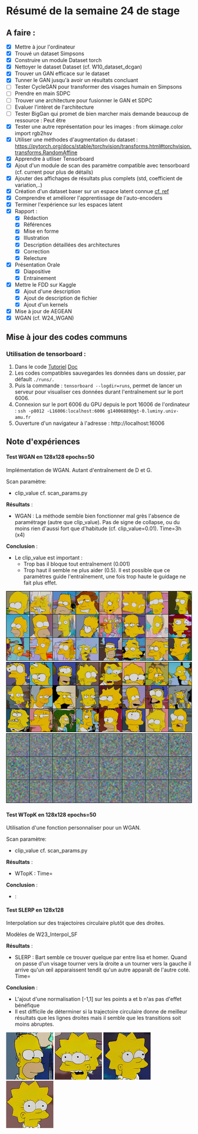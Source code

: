 # Résumé de la semaine 24 de stage


## A faire :

- [x]  Mettre à jour l'ordinateur
- [x]  Trouvé un dataset Simpsons
- [x]  Construire un module Dataset torch
- [x]  Nettoyer le dataset Dataset (cf. W10_dataset_dcgan)
- [x]  Trouver un GAN efficace sur le dataset
- [x] Tunner le GAN jusqu'à avoir un résultats concluant
- [ ] Tester CycleGAN pour transformer des visages humain en Simpsons
- [ ] Prendre en main SDPC
- [ ] Trouver une architecture pour fusionner le GAN et SDPC
- [ ] Evaluer l'intèret de l'architecture
- [ ] Tester BigGan qui promet de bien marcher mais demande beaucoup de ressource : Peut être
- [x] Tester une autre représentation pour les images : from skimage.color import rgb2hsv
- [x] Utiliser une méthodes d'augmentation du dataset : https://pytorch.org/docs/stable/torchvision/transforms.html#torchvision.transforms.RandomAffine
- [x] Apprendre à utliser Tensorboard
- [x] Ajout d'un module de scan des paramètre compatible avec tensorboard (cf. current pour plus de détails)
- [x] Ajouter des affichages de résultats plus complets (std, coefficient de variation,..)
- [x] Création d'un dataset baser sur un espace latent connue [cf. ref](http://datashader.org/topics/strange_attractors.html)
- [x] Comprendre et améliorer l'apprentissage de l'auto-encoders
- [x] Terminer l'expérience sur les espaces latent
- [x] Rapport :
  - [x] Rédaction
  - [x] Références
  - [x] Mise en forme
  - [x] Illustration
  - [x] Description détaillées des architectures
  - [x] Correction
  - [x] Relecture
- [x] Présentation Orale
  - [x] Diapositive
  - [x] Entrainement
- [x] Mettre le FDD sur Kaggle
  - [x] Ajout d'une description
  - [x] Ajout de description de fichier
  - [x] Ajout d'un kernels
- [x] Mise à jour de AEGEAN
- [x] WGAN (cf. W24_WGAN)

## Mise à jour des codes communs

### Utilisation de tensorboard :

1. Dans le code [Tutoriel](https://www.tensorflow.org/guide/summaries_and_tensorboard) [Doc](https://pytorch.org/docs/stable/tensorboard.html)
2. Les codes compatibles sauvegardes les données dans un dossier, par défault `./runs/.`
3. Puis la commande : `tensorboard --logdir=runs`, permet de lancer un serveur pour visualiser ces données durant l'entraînement sur le port 6006.
4. Connexion sur le port 6006 du GPU depuis le port 16006 de l'ordinateur : `ssh -p8012 -L16006:localhost:6006 g14006889@gt-0.luminy.univ-amu.fr`
5. Ouverture d'un navigateur à l'adresse : http://localhost:16006

## Note d'expériences

#### Test WGAN en 128x128 epochs=50
Implémentation de WGAN.
Autant d'entraînement de D et G.

Scan paramètre:
  - clip_value
cf. scan_params.py 

__Résultats__ :
  - WGAN : La méthode semble bien fonctionner mal grès l'absence de paramétrage (autre que clip_value). Pas de signe de collapse, ou du moins rien d'aussi fort que d'habitude (cf. clip_value=0.01). 
    Time=3h (x4)

__Conclusion__ :
  - Le clip_value est important : 
    - Trop bas il bloque tout entraînement (0.001)
    - Trop  haut il semble ne plus aider (0.5). Il est possible que ce paramètres guide l'entraînement, une fois trop haute le guidage ne fait plus effet.  

![W24_WGAN_SF](W24_WGAN_SF/50_clip0.5.png "Clip_value : 0.5")
![W24_WGAN_SF](W24_WGAN_SF/50_clip0.1.png "Clip_value : 0.1")
![W24_WGAN_SF](W24_WGAN_SF/50_clip0.001.png "Clip_value : 0.001")

#### Test WTopK en 128x128 epochs=50
Utilisation d'une fonction personnaliser pour un WGAN.

Scan paramètre:
  - clip_value
cf. scan_params.py 

__Résultats__ :
  - WTopK : 
    Time=

__Conclusion__ :
  - :

#### Test SLERP en 128x128
Interpolation sur des trajectoires circulaire plutôt que des droites.

Modèles de W23_Interpol_SF

__Résultats__ :
  - SLERP : Bart semble ce trouver quelque par entre lisa et homer. Quand on passe d'un visage tourner vers la droite a un tourner vers la gauche il arrive qu'un œil apparaissent tendit qu'un autre apparaît de l'autre coté.
    Time=

__Conclusion__ :
  - L'ajout d'une normalisation [-1,1] sur les points a et b n'as pas d'effet bénéfique 
  - Il est difficile de déterminer si la trajectoire circulaire donne de meilleur résultats que les lignes droites mais il semble que les transitions soit moins abruptes. 

![W24_SLERP_SF](W24_SLERP_SF/results/inter7/training.gif "Interpolation 7")
![W24_SLERP_SF](W24_SLERP_SF/results/inter8/training.gif "Interpolation 8")
![W24_SLERP_SF](W24_SLERP_SF/results/inter9/training.gif "Interpolation 9")
![W24_SLERP_SF](W24_SLERP_SF/results/inter10/training.gif "Interpolation 10")
